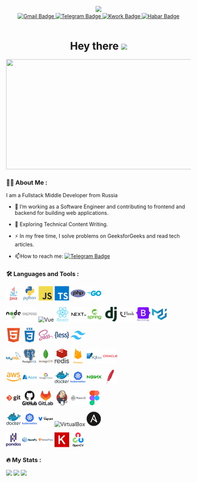 <div align="center">
  <div id="header">
    <img autoplay="autoplay" src="https://media.giphy.com/media/M9gbBd9nbDrOTu1Mqx/giphy.gif"  width="100"/>
  </div>
  <div align="center" id="badges">
    <a href="mailto:vladimirgorin410@gmail.com">
      <img src="https://img.shields.io/badge/-vladimirgorin410%40gmail.com-red?style=for-the-badge&logo=gmail&logoColor=white" alt="Gmail Badge"/>
    </a>
    <a href="https://t.me/Vladimir003">
      <img src="https://img.shields.io/badge/-Vladimir003-blue?style=for-the-badge&logo=telegram&logoColor=white" alt="Telegram Badge"/>
    </a>
    <a href="https://kwork.ru/user/vladimirgorin">
      <img src="https://img.shields.io/badge/-vladimirgorin-yellow?style=for-the-badge&logo=kwork&logoColor=white" alt="Kwork Badge"/>
    </a>
     <a href="https://freelance.habr.com/freelancers/AndreySmirnoff">
      <img src="https://img.shields.io/badge/-vladimirgorin-brightgreen?style=for-the-badge&logo=habr&logoColor=white" alt="Habar Badge"/>
    </a>
  </div>  
  <img src="https://komarev.com/ghpvc/?username=VladimirGorin&style=flat-square&color=blue" alt=""/>
  <h1>
    Hey there
    <img src="https://media.giphy.com/media/hvRJCLFzcasrR4ia7z/giphy.gif" width="30px"/>
  </h1>
  <div align="center">
    <img src="https://media.giphy.com/media/dWesBcTLavkZuG35MI/giphy.gif" width="600" height="300"/>
  </div>
</div>
 

### :woman_technologist: About Me :
 I am a Fullstack Middle Developer from Russia <br>
- :telescope: I’m working as a Software Engineer and contributing to frontend and backend for building web applications.

- :seedling: Exploring Technical Content Writing.

- :zap: In my free time, I solve problems on GeeksforGeeks and read tech articles.

- :mailbox:How to reach me: [![Telegram Badge](https://img.shields.io/badge/-Vladimir003-blue?style=flat&logo=Telegram&logoColor=white)](https://t.me/Vladimir003)

  
### :hammer_and_wrench: Languages and Tools :
<div>

<img src="https://github.com/devicons/devicon/blob/master/icons/java/java-original-wordmark.svg" title="Java" alt="Java" width="40" height="40"/>  <img src="https://github.com/devicons/devicon/blob/master/icons/python/python-original-wordmark.svg" title="Python" alt="Python" width="40" height="40"/>  <img src="https://github.com/devicons/devicon/blob/master/icons/javascript/javascript-original.svg" title="JavaScript" alt="JavaScript" width="40" height="40"/>  <img src="https://github.com/devicons/devicon/blob/master/icons/typescript/typescript-original.svg" title="TypeScript" alt="TypeScript" width="40" height="40"/> <img src="https://github.com/devicons/devicon/blob/master/icons/php/php-original.svg" title="PHP" alt="PHP" width="40" height="40"/>  <img src="https://github.com/devicons/devicon/blob/master/icons/go/go-original-wordmark.svg" title="Go" alt="Go" width="40" height="40"/> 

<img src="https://github.com/devicons/devicon/blob/master/icons/nodejs/nodejs-original-wordmark.svg" title="NodeJS" alt="NodeJS" width="40" height="40"/>  <img src="https://github.com/devicons/devicon/blob/master/icons/express/express-original-wordmark.svg" title="Express" alt="Express" width="40" height="40"/>  <img src="https://github.com/devicons/devicon/blob/master/icons/vue/vue-original-wordmark.svg" title="Vue" alt="Vue" width="40" height="40"/>  <img src="https://github.com/devicons/devicon/blob/master/icons/react/react-original-wordmark.svg" title="React" alt="React" width="40" height="40"/>  <img src="https://github.com/devicons/devicon/blob/master/icons/nextjs/nextjs-original-wordmark.svg" title="Next.js" alt="Next.js" width="40" height="40"/>  <img src="https://github.com/devicons/devicon/blob/master/icons/spring/spring-original-wordmark.svg" title="Spring" alt="Spring" width="40" height="40"/>  <img src="https://github.com/devicons/devicon/blob/master/icons/django/django-plain.svg" title="Django" alt="Django" width="40" height="40"/>  <img src="https://github.com/devicons/devicon/blob/master/icons/flask/flask-original-wordmark.svg" title="Flask" alt="Flask" width="40" height="40"/>  <img src="https://github.com/devicons/devicon/blob/master/icons/bootstrap/bootstrap-original-wordmark.svg" title="Bootstrap" alt="Bootstrap" width="40" height="40"/>  <img src="https://github.com/devicons/devicon/blob/master/icons/materialui/materialui-original.svg" title="Material UI" alt="Material UI" width="40" height="40"/> 

<img src="https://github.com/devicons/devicon/blob/master/icons/html5/html5-original.svg" title="HTML5" alt="HTML5" width="40" height="40"/>  <img src="https://github.com/devicons/devicon/blob/master/icons/css3/css3-plain-wordmark.svg" title="CSS3" alt="CSS3" width="40" height="40"/>  <img src="https://github.com/devicons/devicon/blob/master/icons/sass/sass-original.svg" title="Sass" alt="Sass" width="40" height="40"/>  <img src="https://github.com/devicons/devicon/blob/master/icons/less/less-plain-wordmark.svg" title="Less" alt="Less" width="40" height="40"/>  <img src="https://github.com/devicons/devicon/blob/master/icons/tailwindcss/tailwindcss-plain.svg" title="Tailwind CSS" alt="Tailwind CSS" width="40" height="40"/> 

<img src="https://github.com/devicons/devicon/blob/master/icons/mysql/mysql-original-wordmark.svg" title="MySQL" alt="MySQL" width="40" height="40"/>  <img src="https://github.com/devicons/devicon/blob/master/icons/postgresql/postgresql-original-wordmark.svg" title="PostgreSQL" alt="PostgreSQL" width="40" height="40"/>  <img src="https://github.com/devicons/devicon/blob/master/icons/mongodb/mongodb-original-wordmark.svg" title="MongoDB" alt="MongoDB" width="40" height="40"/>  <img src="https://github.com/devicons/devicon/blob/master/icons/redis/redis-original-wordmark.svg" title="Redis" alt="Redis" width="40" height="40"/>  <img src="https://github.com/devicons/devicon/blob/master/icons/firebase/firebase-plain-wordmark.svg" title="Firebase" alt="Firebase" width="40" height="40"/>  <img src="https://github.com/devicons/devicon/blob/master/icons/sqlite/sqlite-original-wordmark.svg" title="SQLite" alt="SQLite" width="40" height="40"/>  <img src="https://github.com/devicons/devicon/blob/master/icons/oracle/oracle-original.svg" title="Oracle" alt="Oracle" width="40" height="40"/> 

<img src="https://github.com/devicons/devicon/blob/master/icons/amazonwebservices/amazonwebservices-plain-wordmark.svg" title="AWS" alt="AWS" width="40" height="40"/>  <img src="https://github.com/devicons/devicon/blob/master/icons/azure/azure-original-wordmark.svg" title="Azure" alt="Azure" width="40" height="40"/>  <img src="https://github.com/devicons/devicon/blob/master/icons/googlecloud/googlecloud-original-wordmark.svg" title="Google Cloud" alt="Google Cloud" width="40" height="40"/>  <img src="https://github.com/devicons/devicon/blob/master/icons/docker/docker-original-wordmark.svg" title="Docker" alt="Docker" width="40" height="40"/>  <img src="https://github.com/devicons/devicon/blob/master/icons/kubernetes/kubernetes-plain-wordmark.svg" title="Kubernetes" alt="Kubernetes" width="40" height="40"/>  <img src="https://github.com/devicons/devicon/blob/master/icons/nginx/nginx-original.svg" title="Nginx" alt="Nginx" width="40" height="40"/>  <img src="https://github.com/devicons/devicon/blob/master/icons/apache/apache-plain.svg" title="Apache" alt="Apache" width="40" height="40"/> 

<img src="https://github.com/devicons/devicon/blob/master/icons/git/git-original-wordmark.svg" title="Git" alt="Git" width="40" height="40"/>  <img src="https://github.com/devicons/devicon/blob/master/icons/github/github-original-wordmark.svg" title="GitHub" alt="GitHub" width="40" height="40"/>  <img src="https://github.com/devicons/devicon/blob/master/icons/gitlab/gitlab-original-wordmark.svg" title="GitLab" alt="GitLab" width="40" height="40"/>  <img src="https://github.com/devicons/devicon/blob/master/icons/jenkins/jenkins-original.svg" title="Jenkins" alt="Jenkins" width="40" height="40"/>  <img src="https://github.com/devicons/devicon/blob/master/icons/travis/travis-plain-wordmark.svg" title="Travis CI" alt="Travis CI" width="40" height="40"/>  <img src="https://github.com/devicons/devicon/blob/master/icons/figma/figma-original.svg" title="Figma" alt="Figma" width="40" height="40"/> 

<img src="https://github.com/devicons/devicon/blob/master/icons/docker/docker-original-wordmark.svg" title="Docker" alt="Docker" width="40" height="40"/>  <img src="https://github.com/devicons/devicon/blob/master/icons/kubernetes/kubernetes-plain-wordmark.svg" title="Kubernetes" alt="Kubernetes" width="40" height="40"/>  <img src="https://github.com/devicons/devicon/blob/master/icons/vagrant/vagrant-original-wordmark.svg" title="Vagrant" alt="Vagrant" width="40" height="40"/>  <img src="https://github.com/devicons/devicon/blob/master/icons/virtualbox/virtualbox-original-wordmark.svg" title="VirtualBox" alt="VirtualBox" width="40" height="40"/>  <img src="https://github.com/devicons/devicon/blob/master/icons/ansible/ansible-original.svg" title="Ansible" alt="Ansible" width="40" height="40"/> 

<img src="https://github.com/devicons/devicon/blob/master/icons/pandas/pandas-original-wordmark.svg" title="Pandas" alt="Pandas" width="40" height="40"/>  <img src="https://github.com/devicons/devicon/blob/master/icons/numpy/numpy-original-wordmark.svg" title="NumPy" alt="NumPy" width="40" height="40"/>  <img src="https://github.com/devicons/devicon/blob/master/icons/tensorflow/tensorflow-original-wordmark.svg" title="TensorFlow" alt="TensorFlow" width="40" height="40"/>  <img src="https://github.com/devicons/devicon/blob/master/icons/keras/keras-original.svg" title="Keras" alt="Keras" width="40" height="40"/>  <img src="https://github.com/devicons/devicon/blob/master/icons/opencv/opencv-original-wordmark.svg" title="OpenCV" alt="OpenCV" width="40" height="40"/> 

### :fire: My Stats :
![](http://github-profile-summary-cards.vercel.app/api/cards/profile-details?username=VladimirGorin&theme=dark)
![](http://github-profile-summary-cards.vercel.app/api/cards/stats?username=VladimirGorin&theme=dark) 
![](http://github-profile-summary-cards.vercel.app/api/cards/repos-per-language?username=VladimirGorin&theme=dark)

